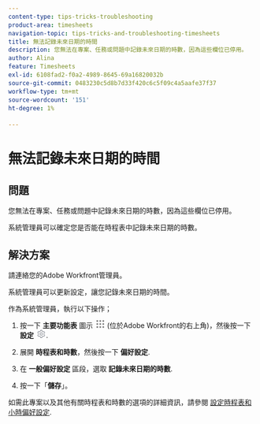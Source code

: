 ```yaml
---
content-type: tips-tricks-troubleshooting
product-area: timesheets
navigation-topic: tips-tricks-and-troubleshooting-timesheets
title: 無法記錄未來日期的時間
description: 您無法在專案、任務或問題中記錄未來日期的時數，因為這些欄位已停用。
author: Alina
feature: Timesheets
exl-id: 6108fad2-f0a2-4989-8645-69a16820032b
source-git-commit: 0483230c5d8b7d33f420c6c5f09c4a5aafe37f37
workflow-type: tm+mt
source-wordcount: '151'
ht-degree: 1%

---
```


# 無法記錄未來日期的時間

## 問題

您無法在專案、任務或問題中記錄未來日期的時數，因為這些欄位已停用。

系統管理員可以確定您是否能在時程表中記錄未來日期的時數。

## 解決方案

請連絡您的Adobe Workfront管理員。

系統管理員可以更新設定，讓您記錄未來日期的時間。

作為系統管理員，執行以下操作；

1. 按一下 **主要功能表** 圖示 ![](assets/main-menu-icon.png) (位於Adobe Workfront的右上角)，然後按一下 **設定** ![](assets/gear-icon-settings.png).

1. 展開 **時程表和時數**，然後按一下 **偏好設定**.

1. 在 **一般偏好設定** 區段，選取 **記錄未來日期的時數**.

1. 按一下「**儲存**」。

如需此專案以及其他有關時程表和時數的選項的詳細資訊，請參閱 [設定時程表和小時偏好設定](../../administration-and-setup/set-up-workfront/configure-timesheets-schedules/timesheet-and-hour-preferences.md).
